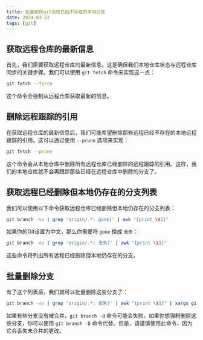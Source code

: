 ```yaml
---
title: 批量删除git远程已经不存在的本地分支
date: 2024-03-22
tags: [git]
---
```


## 获取远程仓库的最新信息

首先，我们需要获取远程仓库的最新信息。这是确保我们本地仓库状态与远程仓库同步的关键步骤。我们可以使用 `git fetch` 命令来实现这一点：

```bash
git fetch --force
```

这个命令会强制从远程仓库获取最新的信息。

## 删除远程跟踪的引用

在获取远程仓库的最新信息后，我们可能希望删除那些远程已经不存在的本地远程跟踪的引用。这可以通过使用 `--prune` 选项来实现：

```bash
git fetch --prune
```

这个命令会从本地仓库中删除所有远程仓库已经删除的远程跟踪的引用。这样，我们的本地仓库就不会再跟踪那些已经在远程仓库中删除的分支了。

## 获取远程已经删除但本地仍存在的分支列表

我们可以使用以下命令获取远程仓库已经删除但本地仍存在的分支列表：

```bash
git branch -vv | grep 'origin/.*: gone]' | awk "{print \$1}"
```

如果你的Git设置为中文，那么你需要将 `gone` 换成 `丢失`：

```bash
git branch -vv | grep 'origin/.*: 丢失]' | awk "{print \$1}"
```

这些命令将列出所有远程已经删除但本地仍存在的分支。

## 批量删除分支

有了这个列表后，我们就可以批量删除这些分支了：

```bash
git branch -vv | grep 'origin/.*: 丢失]' | awk "{print \$1}" | xargs git branch -d
```

如果有些分支没有被合并，`git branch -d` 命令可能会失败。如果你想强制删除这些分支，你可以使用 `git branch -D` 命令代替。但是，请谨慎使用此命令，因为它会丢失未合并的更改。
